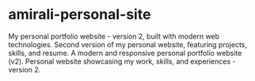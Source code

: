 # amirali-personal-site
My personal portfolio website - version 2, built with modern web technologies.  Second version of my personal website, featuring projects, skills, and resume.  A modern and responsive personal portfolio website (v2).  Personal website showcasing my work, skills, and experiences - version 2.
